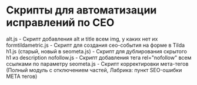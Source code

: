 # Скрипты для автоматизации исправлений по СЕО

alt.js - Скрипт добавления alt и title всем img, у каких нет их
formtildametric.js - Скрипт для создания сео-события на форме в Tilda
h1.js (старый, новый в seometa.js) - Скрипт для дублирования скрытого h1 из description
nofollow.js - Скрипт добавления тега rel="nofollow" всем ссылками по параметру
seometa.js - Скрипт корректировки мета-тегов (Полный модуль с отключением частей, Лабрика: пункт SEO-ошибки META тегов)
